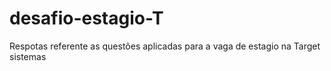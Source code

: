 # desafio-estagio-T
Respotas referente as questões aplicadas para a vaga de estagio na Target sistemas
